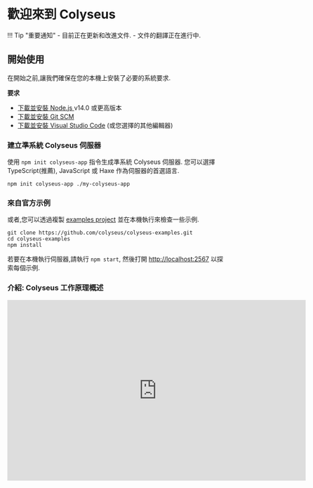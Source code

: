 # 歡迎來到 Colyseus

!!! Tip "重要通知"
    - 目前正在更新和改進文件.
    - 文件的翻譯正在進行中.



## 開始使用

在開始之前,讓我們確保在您的本機上安裝了必要的系統要求.

**要求**

- [下載並安裝 Node.js ](https://nodejs.org/) v14.0 或更高版本
- [下載並安裝 Git SCM](https://git-scm.com/downloads)
- [下載並安裝 Visual Studio Code](https://code.visualstudio.com/) (或您選擇的其他編輯器)

### 建立準系統 Colyseus 伺服器

使用 `npm init colyseus-app` 指令生成準系統 Colyseus 伺服器. 您可以選擇 TypeScript(推薦), JavaScript 或 Haxe 作為伺服器的首選語言.

```
npm init colyseus-app ./my-colyseus-app
```

### 來自官方示例

或者,您可以透過複製 [examples project](https://github.com/colyseus/colyseus-examples) 並在本機執行來檢查一些示例.

```
git clone https://github.com/colyseus/colyseus-examples.git
cd colyseus-examples
npm install
```

若要在本機執行伺服器,請執行 `npm start`, 然後打開 [http://localhost:2567](http://localhost:2567) 以探索每個示例.

### 介紹: Colyseus 工作原理概述

<center>
    <iframe src="https://docs.google.com/presentation/d/e/2PACX-1vSjJtmU-SIkng_bFQ5z1000M6nPSoAoQL54j0Y_Cbg7R5tRe9FXLKaBmcKbY_iyEpnMqQGDjx_335QJ/embed?start=false&loop=false&delayms=3000" frameborder="0" width="680" height="411" allowfullscreen="true" mozallowfullscreen="true" webkitallowfullscreen="true"></iframe>
</center>
